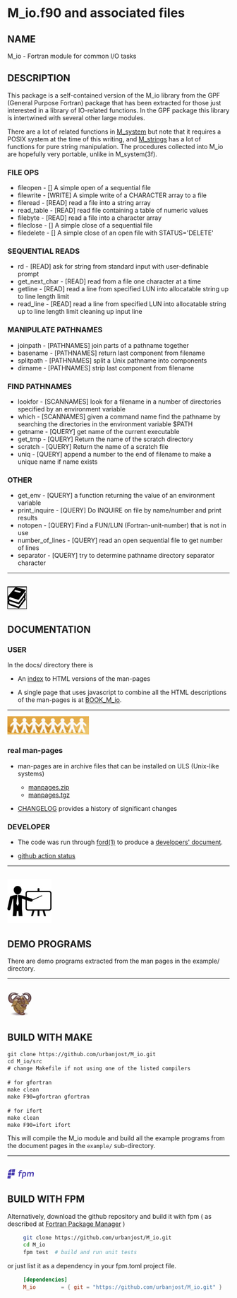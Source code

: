 # M_io.f90 and associated files

## NAME

   M_io - Fortran module for common I/O tasks

## DESCRIPTION

This package is a self-contained version of the M_io library from the GPF
(General Purpose Fortran) package that has been extracted for those just
interested in a library of IO-related functions. In the GPF package
this library is intertwined with several other large modules.

There are a lot of related functions in 
 [M_system](https://urbanjost.github.io/M_system/man3.html) 
but note that it requires a POSIX system at the time of this writing, and
 [M_strings](https://urbanjost.github.io/M_strings/man3.html) has a lot
 of functions for pure string manipulation.
 The procedures collected into M_io are hopefully very portable, unlike
 in M_system(3f).

### FILE OPS
 + fileopen     - [] A simple open of a sequential file 
 + filewrite    - [WRITE] A simple write of a CHARACTER array to a file 
 + fileread     - [READ] read a file into a string array 
 + read_table   - [READ] read file containing a table of numeric values 
 + filebyte     - [READ] read a file into a character array 
 + fileclose    - [] A simple close of a sequential file 
 + filedelete   - [] A simple close of an open file with STATUS='DELETE' 
### SEQUENTIAL READS
 + rd            - [READ] ask for string from standard input with user-definable prompt 
 + get_next_char - [READ] read from a file one character at a time 
 + getline       - [READ] read a line from specified LUN into allocatable string up to line length limit 
 + read_line     - [READ] read a line from specified LUN into allocatable string up to line length limit cleaning up input line 
### MANIPULATE PATHNAMES
 + joinpath      - [PATHNAMES] join parts of a pathname together 
 + basename      - [PATHNAMES] return last component from filename 
 + splitpath     - [PATHNAMES] split a Unix pathname into components 
 + dirname       - [PATHNAMES] strip last component from filename 
### FIND PATHNAMES
 + lookfor       - [SCANNAMES] look for a filename in a number of directories specified by an environment variable 
 + which         - [SCANNAMES] given a command name find the pathname by searching the directories in the environment variable $PATH 
 + getname       - [QUERY] get name of the current executable 
 + get_tmp       - [QUERY] Return the name of the scratch directory 
 + scratch       - [QUERY] Return the name of a scratch file 
 + uniq          - [QUERY] append a number to the end of filename to make a unique name if name exists 
### OTHER
 + get_env          - [QUERY] a function returning the value of an environment variable 
 + print_inquire    - [QUERY] Do INQUIRE on file by name/number and print results 
 + notopen          - [QUERY] Find a FUN/LUN (Fortran-unit-number) that is not in use 
 + number_of_lines  - [QUERY] read an open sequential file to get number of lines 
 + separator        - [QUERY] try to determine pathname directory separator character 

---
![docs](docs/images/docs.gif)
---

## DOCUMENTATION
### USER 

In the docs/ directory there is

 - An [index](https://urbanjost.github.io/M_io/man3.html) to HTML versions
   of the man-pages 

 - A single page that uses javascript to combine all the HTML descriptions
   of the man-pages is at
   [BOOK_M_io](https://urbanjost.github.io/M_io/BOOK_M_io.html).

---
![manpages](docs/images/manpages.gif)
### real man-pages
 - man-pages are in archive files that can be installed on ULS (Unix-like systems)
    + [manpages.zip](https://urbanjost.github.io/M_io/manpages.zip) 
    + [manpages.tgz](https://urbanjost.github.io/M_io/manpages.tgz) 

 - [CHANGELOG](docs/CHANGELOG.md) provides a history of significant changes

### DEVELOPER 

 - The code was run through [ford(1)](https://politicalphysicist.github.io/ford-fortran-documentation.html)
   to produce a [developers' document](https://urbanjost.github.io/M_strings/fpm-ford/index.html).

 - [github action status](docs/STATUS.md)

---
![demos](docs/images/demo.gif)
---

## DEMO PROGRAMS

There are demo programs extracted from the man pages in the example/
directory.

---
![gmake](docs/images/gnu.gif)
---

## BUILD WITH MAKE

    git clone https://github.com/urbanjost/M_io.git
    cd M_io/src
    # change Makefile if not using one of the listed compilers
     
    # for gfortran
    make clean
    make F90=gfortran gfortran
     
    # for ifort
    make clean
    make F90=ifort ifort

This will compile the M_io module and build all the example programs from
the document pages in the `example/` sub-directory.

---
![fpm](docs/images/fpm_logo.gif)
---

## BUILD WITH FPM

Alternatively, download the github repository and build it with 
fpm ( as described at [Fortran Package Manager](https://github.com/fortran-lang/fpm) )

```bash
     git clone https://github.com/urbanjost/M_io.git
     cd M_io
     fpm test  # build and run unit tests
```

or just list it as a dependency in your fpm.toml project file.

```toml
     [dependencies]
     M_io        = { git = "https://github.com/urbanjost/M_io.git" }
```
